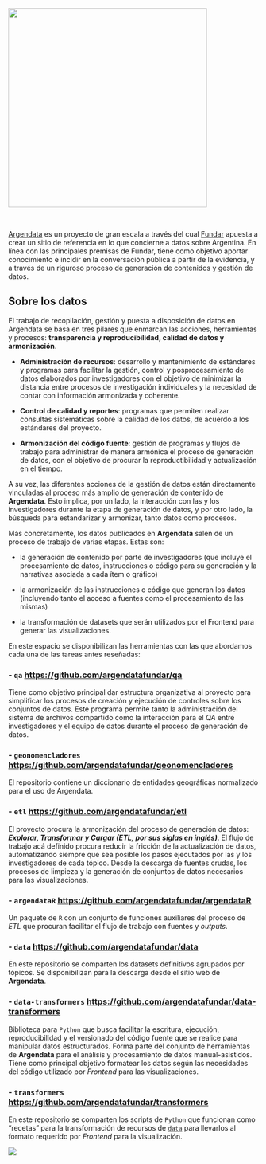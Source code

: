 <a href="https://argendata.fund.ar">
  <picture>
    <source media="(prefers-color-scheme: dark)" srcset="https://github.com/user-attachments/assets/a78a51f5-6f2e-4928-a78a-5d799a1837e2" width="400">
    <source media="(prefers-color-scheme: light)" srcset="https://github.com/user-attachments/assets/c9f824b8-1f0c-4974-b3a1-b545018af549" width="400">
    <img src="argendata.fund.ar"></img>
  </picture>
</a>
  
&nbsp;
&nbsp;
&nbsp;
</div>

<!-- # Sobre Argendata -->

[Argendata](https://argendata.fund.ar/) es un proyecto de gran escala a través del cual [Fundar](https://github.com/datos-Fundar) apuesta a crear un sitio de referencia en lo que concierne a datos sobre Argentina. En línea con las principales premisas de Fundar, tiene como objetivo aportar conocimiento e incidir en la conversación pública a partir de la evidencia, y a través de  un riguroso proceso  de generación de contenidos y gestión de datos.


## Sobre los datos

El trabajo de recopilación, gestión y puesta a disposición de datos en Argendata se basa en tres pilares que enmarcan las acciones, herramientas y procesos: **transparencia y reproducibilidad, calidad de datos y armonización**.

- **Administración de recursos**: desarrollo y mantenimiento de estándares y programas para facilitar la gestión, control y posprocesamiento de datos elaborados por investigadores con el objetivo de minimizar la distancia entre procesos de investigación individuales y la necesidad de contar con información armonizada y coherente.

- **Control de calidad y reportes**: programas que permiten realizar consultas sistemáticas sobre la calidad de los datos, de acuerdo a los estándares del proyecto.

- **Armonización del código fuente**: gestión de programas y flujos de trabajo para administrar de manera armónica el proceso de generación de datos, con el objetivo de procurar la reproductibilidad y actualización en el tiempo.

A su vez, las diferentes acciones de la gestión de datos están directamente vinculadas al proceso más amplio de generación de contenido de **Argendata**. Esto implica, por un lado, la interacción con las y los investigadores durante la etapa de generación de datos, y por otro lado, la búsqueda  para estandarizar y armonizar, tanto datos como procesos.

Más concretamente, los datos publicados en **Argendata** salen de un proceso de trabajo de varias etapas. Estas son: 

- la generación de contenido por parte de investigadores (que incluye el procesamiento de datos, instrucciones o código para su generación y la narrativas asociada a cada ítem o gráfico)

- la armonización de las instrucciones o código que generan los datos (incluyendo tanto el acceso a fuentes como el procesamiento de las mismas)

- la transformación de datasets que serán utilizados por el Frontend para generar las visualizaciones.


En este espacio se disponibilizan las herramientas con las que abordamos cada una de las tareas antes reseñadas:

### - `qa` https://github.com/argendatafundar/qa 
Tiene como objetivo principal dar estructura organizativa al proyecto para simplificar los procesos de creación y ejecución de controles sobre los conjuntos de datos. Este programa permite tanto la administración del sistema de archivos compartido como la interacción para el _QA_ entre investigadores y el equipo de datos durante el proceso de generación de datos.

### - `geonomencladores` https://github.com/argendatafundar/geonomencladores 
El repositorio contiene un diccionario de entidades geográficas normalizado para el uso de Argendata.  

### - `etl` https://github.com/argendatafundar/etl 
El proyecto procura la armonización del proceso de generación de datos: **_Explorar, Transformar y Cargar (ETL, por sus siglas en inglés)_**. El flujo de trabajo acá definido procura reducir la fricción de la actualización de datos, automatizando siempre que sea posible los pasos ejecutados por las y los investigadores de cada tópico. Desde la descarga de fuentes crudas, los procesos de limpieza y la generación de conjuntos de datos necesarios para las visualizaciones. 
 
### - `argendataR` https://github.com/argendatafundar/argendataR 
Un paquete de `R` con un conjunto de funciones auxiliares del proceso de _ETL_ que procuran facilitar el flujo de trabajo con fuentes y _outputs_.

### - `data` https://github.com/argendatafundar/data 
En este repositorio se comparten los datasets definitivos agrupados por tópicos. Se disponibilizan para la descarga desde el sitio web de **Argendata**.

### - `data-transformers` https://github.com/argendatafundar/data-transformers 
Biblioteca para `Python` que busca facilitar la escritura, ejecución, reproducibilidad y el versionado del código fuente que se realice para manipular datos estructurados. Forma parte del conjunto de herramientas de **Argendata** para el análisis y procesamiento de datos manual-asistidos. Tiene como principal objetivo formatear los datos según las necesidades del código utilizado por _Frontend_ para las visualizaciones. 

### - `transformers` https://github.com/argendatafundar/transformers  
En este repositorio se comparten los scripts de `Python` que funcionan como “recetas” para la transformación de recursos de [`data`](https://github.com/argendatafundar/data) para llevarlos al formato requerido por _Frontend_ para la visualización.  

<a href="https://www.github.com/argendatafundar">
  <picture>
    <source media="(prefers-color-scheme: dark)" srcset="https://github.com/user-attachments/assets/e3b757ac-0e45-491d-bdfa-650960de5a8e">
    <source media="(prefers-color-scheme: light)" srcset="https://github.com/user-attachments/assets/8872fb5a-4ab3-46c7-bbb2-11df9f3698b2">
    <img src="github.com/argendatafundar"></img>
  </picture>
</a>
